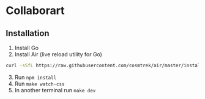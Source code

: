 # Collaborart

## Installation
1. Install Go
2. Install Air (live reload utility for Go)
```bash
curl -sSfL https://raw.githubusercontent.com/cosmtrek/air/master/install.sh | sh -s
```
3. Run `npm install`
4. Run `make watch-css`
5. In another terminal run `make dev`